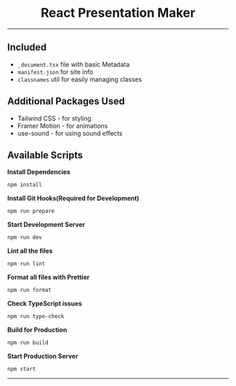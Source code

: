 <h1 align="center">
  React Presentation Maker
</h1>

---

## Included

- `_document.tsx` file with basic Metadata
- `manifest.json` for site info
- `classnames` util for easily managing classes

## Additional Packages Used

- Tailwind CSS - for styling
- Framer Motion - for animations
- use-sound - for using sound effects

## Available Scripts

**Install Dependencies**

```bash
npm install
```

**Install Git Hooks(Required for Development)**

```bash
npm run prepare
```

**Start Development Server**

```bash
npm run dev
```

**Lint all the files**

```bash
npm run lint
```

**Format all files with Prettier**

```bash
npm run format
```

**Check TypeScript issues**

```bash
npm run type-check
```

**Build for Production**

```bash
npm run build
```

**Start Production Server**

```bash
npm start
```

---
